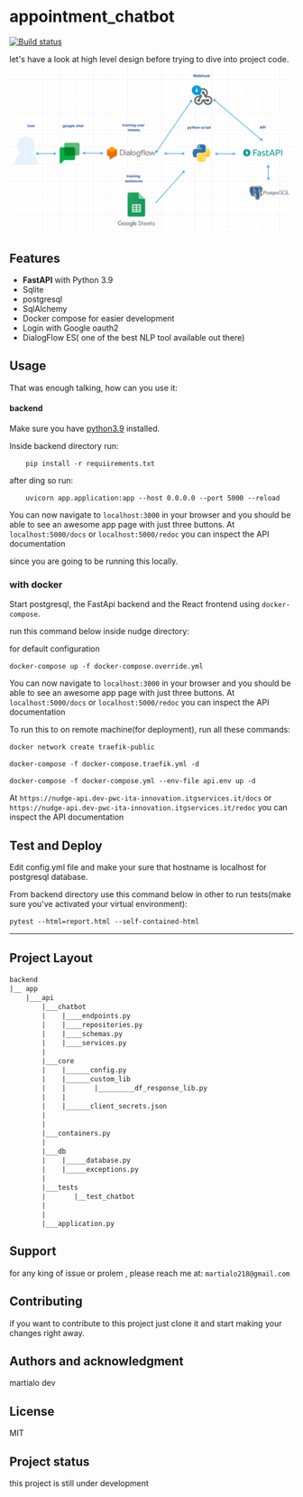# appointment_chatbot

[![Build status](https://github.com/martialo12/appointment_chatbot/actions/workflows/python-app.yml/badge.svg)](https://github.com/martialo12/appointment_chatbot/actions)

let's have a look at high level design before trying to dive into project code.
![architecture](/img/diagram.png)

## Features

- **FastAPI** with Python 3.9
- Sqlite
- postgresql
- SqlAlchemy
- Docker compose for easier development
- Login with Google oauth2
- DialogFlow ES( one of the best NLP tool available out there)

## Usage

That was enough talking, how can you use it:


#### backend

Make sure you have [python3.9](https://www.python.org/) installed.

Inside backend directory run: 

```
    pip install -r requiirements.txt
```

after ding so run: 

```
    uvicorn app.application:app --host 0.0.0.0 --port 5000 --reload
```

You can now navigate to `localhost:3000` in your browser and you should be able to see an awesome app page with just three buttons.
At `localhost:5000/docs` or `localhost:5000/redoc` you can inspect the API documentation


since you are going to be running this locally.

### with docker

Start postgresql, the FastApi backend and the React frontend using `docker-compose`.

run this command below inside nudge directory:

for default configuration
```
docker-compose up -f docker-compose.override.yml
```

You can now navigate to `localhost:3000` in your browser and you should be able to see an awesome app page with just three buttons.
At `localhost:5000/docs` or `localhost:5000/redoc` you can inspect the API documentation


To run this to on remote machine(for deployment), run all these commands:

```
docker network create traefik-public 
```

```
docker-compose -f docker-compose.traefik.yml -d
```

```
docker-compose -f docker-compose.yml --env-file api.env up -d
```

At `https://nudge-api.dev-pwc-ita-innovation.itgservices.it/docs` or `https://nudge-api.dev-pwc-ita-innovation.itgservices.it/redoc` you can inspect the API documentation

## Test and Deploy

Edit config.yml file and make your sure that hostname is localhost for postgresql database.

From backend directory use this command below in other to run tests(make sure you've activated your virtual environment):

```
pytest --html=report.html --self-contained-html
```

***

## Project Layout
```
backend
|__ app
    |___api
        |___chatbot
        |    |____endpoints.py
        |    |____repositories.py
        |    |____schemas.py
        |    |____services.py
        |
        |___core
        |    |______config.py
        |    |______custom_lib
        |    |       |_________df_response_lib.py
        |    |
        |    |______client_secrets.json
        |            
        |
        |___containers.py
        |
        |___db
        |    |_____database.py
        |    |_____exceptions.py
        |
        |___tests
        |       |__test_chatbot
        |
        |
        |___application.py
```

## Support
for any king of issue or prolem , please reach me at: `martialo218@gmail.com`

## Contributing
if you want to contribute to this project just clone it and start making your changes right away.

## Authors and acknowledgment
martialo dev

## License
MIT

## Project status
this project is still under development
